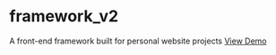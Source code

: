 # framework_v2
A front-end framework built for personal website projects
[View Demo](https://kccnma.github.io/framework_v2)
